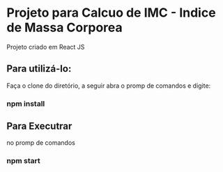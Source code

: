 # Projeto para Calcuo de IMC - Indice de Massa Corporea

Projeto criado em React JS

## Para utilizá-lo:

Faça o clone do diretório, a seguir abra o promp de comandos e digite:
### npm install

## Para Executrar

no promp de comandos 

### npm start
